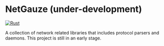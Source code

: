 # NetGauze (under-development) 

[![Rust](https://github.com/ahassany/netgauze/actions/workflows/rust.yml/badge.svg)](https://github.com/ahassany/netgauze/actions/workflows/rust.yml)


A collection of network related libraries that includes protocol parsers and daemons.
This project is still in an early stage.
